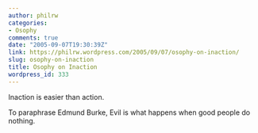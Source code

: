 ```yaml
---
author: philrw
categories:
- Osophy
comments: true
date: "2005-09-07T19:30:39Z"
link: https://philrw.wordpress.com/2005/09/07/osophy-on-inaction/
slug: osophy-on-inaction
title: Osophy on Inaction
wordpress_id: 333
---
```


Inaction is easier than action.


To paraphrase Edmund Burke, Evil is what happens when good people do nothing.
